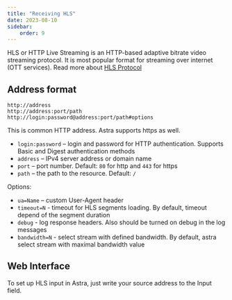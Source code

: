```yaml
---
title: "Receiving HLS"
date: 2023-08-10
sidebar:
    order: 9
---
```


HLS or HTTP Live Streaming is an HTTP-based adaptive bitrate video streaming protocol. It is most popular format for streaming over internet (OTT services). Read more about [HLS Protocol](/misc/articles/protocols/hls)

## Address format

```
http://address
http://address:port/path
http://login:password@address:port/path#options
```

This is common HTTP address. Astra supports https as well.

- `login:password` – login and password for HTTP authentication. Supports Basic and Digest authentication methods
- `address` – IPv4 server address or domain name
- `port` – port number. Default: `80` for http and `443` for https
- `path` – the path to the resource. Default: `/`

Options:

- `ua=Name` – custom User-Agent header
- `timeout=N` - timeout for HLS segments loading. By default, timeout depend of the segment duration
- `debug` - log response headers. Also should be turned on debug in the log messages
- `bandwidth=N` - select stream with defined bandwidth. By default, astra select stream with maximal bandwidth value

## Web Interface

To set up HLS input in Astra, just write your source address to the Input field.
